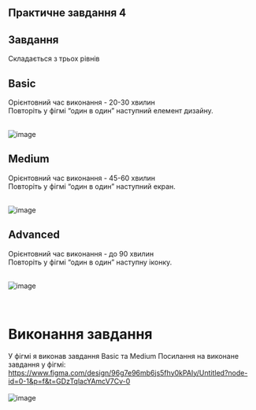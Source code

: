 Практичне завдання 4
---
## **Завдання**  
Складається з трьох рівнів
## Basic
Орієнтовний час виконання - 20-30 хвилин  
Повторіть у фігмі “один в один” наступний елемент дизайну.<br><br>  

![image](https://github.com/user-attachments/assets/3c992424-6bc4-4775-9934-825061c538ed)


## Medium
Орієнтовний час виконання - 45-60 хвилин  
Повторіть у фігмі “один в один” наступний екран.<br><br>  

![image](https://github.com/user-attachments/assets/9d4f98e0-43f2-4754-95aa-217f14c15e53)

## Advanced  
Орієнтовний час виконання - до 90 хвилин  
Повторіть у фігмі “один в один” наступну іконку.<br><br>  

![image](https://github.com/user-attachments/assets/d4699593-4436-4727-9ce3-25abb811c9f5)    
<br><br>  
   
# Виконання завдання
У фігмі я виконав завдання Basic та Medium
Посилання на виконане завдання у фігмі:
https://www.figma.com/design/96g7e96mb6js5fhy0kPAIy/Untitled?node-id=0-1&p=f&t=GDzTqlacYAmcV7Cv-0
<br><br> 
![image](https://github.com/user-attachments/assets/63041473-5787-427e-bee3-28514b5b5b70)



